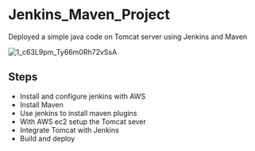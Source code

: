 # Jenkins_Maven_Project
Deployed a simple java code on Tomcat server using Jenkins and Maven

 ![1_c63L9pm_Ty66m0Rh72vSsA](https://github.com/Faizan64/Jenkins_Maven_Project/assets/91891601/ffecc85a-6efc-4abf-9774-f285737e8936)


## Steps
- Install and configure jenkins with AWS
- Install Maven
- Use jenkins to install maven plugins
- With AWS ec2 setup the Tomcat sever
- Integrate Tomcat with Jenkins
- Build and deploy


